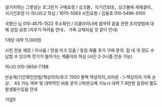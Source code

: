 설거지하는 그릇넣는 조그만거 구매요청 / 싱크볼，식기건조대，싱크볼에 세제걸이， 식기건조망 다 아니라고 하심 / 1670-5563 사진요청 / 김용호 010-5496-9100


국향신 님  010-4575-1522 주소확인 / 리클라이너에 염색약 묻음 관련 조치방법에 대해 상담 요청 (지우기 어려움 안내， 가죽 교체되실 것 같다 안내)


1개당 대략 11,000원

사진 전송 예정 / 이사옴 / 한샘 마크 있음 / 동일 제품 추가 구매 문의. 컵 네 개 정도 수납할 수 있으며 전기가 들어가는 제품이라 하심 (사진 2-3시쯤 전송 가능)

하나O 010-3659-7788



반승재/기간확인안됨/책상의자/포즈 7000 블랙 책상의자_브라운 -＞책상의자 가죽 손상． AS 가능 여부 및 대략적인 비용 문의 //좌판교체 가능시 대략 7-8만원 출장비 별도 발생될수있음 안내


기업X




